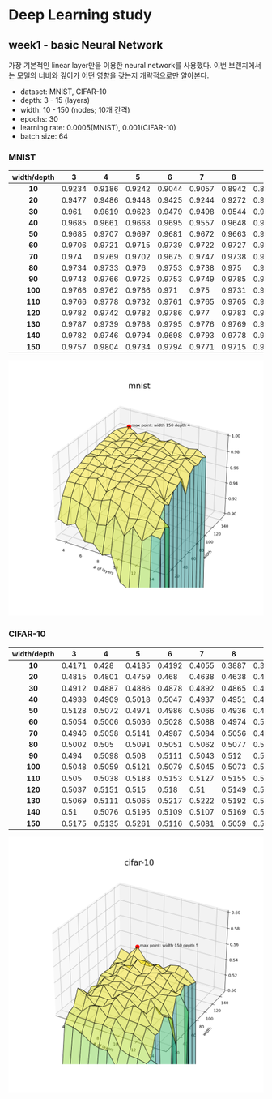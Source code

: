 # Deep Learning study
## week1 - basic Neural Network

 가장 기본적인 linear layer만을 이용한 neural network를 사용했다. 
 이번 브랜치에서는 모델의 너비와 깊이가 어떤 영향을 갖는지 개략적으로만 알아본다.
 * dataset: MNIST, CIFAR-10
 * depth:	3 - 15 (layers)
 * width: 10 - 150 (nodes; 10개 간격)
 * epochs: 30
 * learning rate: 0.0005(MNIST), 0.001(CIFAR-10)
 * batch size: 64
 
 ### MNIST
|width/depth | 3 | 4 | 5 | 6 | 7 | 8 | 9 | 10 | 11 | 12 | 13 | 14 | 15 |
| :-: | - | - | - | - | - | - | - | - | - | - | - | - | - |
|**10** |0.9234|	0.9186|	0.9242|	0.9044|	0.9057|	0.8942|	0.8996|	0.8665|	0.8605|	0.8547|	0.6875|	0.1135|	0.1135|
|**20** |0.9477|	0.9486|	0.9448|	0.9425|	0.9244|	0.9272|	0.9433|	0.9208|	0.9359|	0.9215|	0.9328|	0.9312|	0.1135|
|**30** |0.961	|0.9619	|0.9623	|0.9479	|0.9498	|0.9544	|0.9497	|0.9379	|0.9405	|0.9421|	0.9344|	0.9403|	0.1135|
|**40** |0.9685|	0.9661|	0.9668|	0.9695|	0.9557|	0.9648|	0.9633|	0.9624|	0.9571|	0.95|	0.9444|	0.9355|	0.1135|
|**50** |0.9685|	0.9707|	0.9697|	0.9681|	0.9672|	0.9663|	0.9697|	0.9679|	0.9694|	0.9595|	0.955|	0.1135|	0.1135|
|**60** |0.9706|	0.9721|	0.9715|	0.9739|	0.9722|	0.9727|	0.9693|	0.9667|	0.9651	|0.9578	|0.9495	|0.1135	|0.1135|
|**70** |0.974	|0.9769	|0.9702	|0.9675	|0.9747	|0.9738 |0.9686	|0.9715	|0.9719	|0.9458|	0.9614|	0.1135|	0.1135|
|**80** |0.9734|	0.9733|	0.976	|0.9753	|0.9738	|0.975	|0.9711	|0.9733	|0.9699|	0.9647|	0.964|	0.1135|	0.1135|
|**90** |0.9743|	0.9766|	0.9725|	0.9753|	0.9749|	0.9785|	0.9757|	0.9714|	0.9703	|0.9695	|0.9677	|0.1135	|0.1135|
|**100** |0.9766|	0.9762|	0.9766|	0.971	|0.975	|0.9731	|0.9746	|0.9746	|0.9748	|0.9713|	0.9429|	0.1135|	0.1135|
|**110** |0.9766|	0.9778|	0.9732|	0.9761|	0.9765|	0.9765|	0.9742|	0.9738	|0.974	|0.973	|0.9644	|0.1135	|0.1135|
|**120** |0.9782|	0.9742|	0.9782|	0.9786|	0.977	|0.9783	|0.9775	|0.9745	|0.9711	|0.9767	|0.9698	|0.1135	|0.1135|
|**130** |0.9787|	0.9739|	0.9768|	0.9795|	0.9776|	0.9769|	0.9766|	0.9692|	0.9734	|0.9712|	0.9664	|0.1135|	0.1135|
|**140** |0.9782|	0.9746|	0.9794|	0.9698|	0.9793|	0.9778|	0.98	|0.9793	|0.9678	|0.9715	|0.9714	|0.1135	|0.1135|
|**150** |0.9757|	0.9804|	0.9734|	0.9794|	0.9771|	0.9715|	0.9779|	0.9749|	0.9722	|0.9744	|0.9671|	0.1135|	0.1135|

 ![mnist_result](./data/result/hw1_result_mnist.png)
 
 ### CIFAR-10
 |width/depth | 3 | 4 | 5 | 6 | 7 | 8 | 9 | 10 | 11 | 12 | 13 | 14 | 15 |
| :-: | - | - | - | - | - | - | - | - | - | - | - | - | - |
|**10** |0.4171|	0.428|	0.4185|	0.4192|	0.4055|	0.3887|	0.385|	0.371|	0.348|	0.3645|	0.1|	0.1|	0.1|
|**20** |0.4815|	0.4801|	0.4759|	0.468|	0.4638|	0.4638|	0.4459|	0.4398|	0.4241|	0.4177|	0.1|	0.1|	0.1
|**30** |0.4912|	0.4887|	0.4886|	0.4878|	0.4892|	0.4865|	0.4644|	0.4596|	0.4589|	0.4565|	0.1|	0.1|	0.1
|**40** |0.4938|	0.4909|	0.5018|	0.5047|	0.4937|	0.4951|	0.4813|	0.4825	|0.4761	|0.456	|0.4518|	0.4545|	0.1
|**50** |0.5128|	0.5072|	0.4971|	0.4986|	0.5066|	0.4936|	0.4915|	0.4908|	0.4895|	0.4827|	0.1|	0.1|	0.1
|**60** |0.5054|	0.5006|	0.5036|	0.5028|	0.5088|	0.4974|	0.5055|	0.5029|	0.4868|	0.4814|	0.1|	0.1|	0.1
|**70** |0.4946|	0.5058|	0.5141|	0.4987|	0.5084|	0.5056|	0.4976|	0.4927|	0.507|	0.4961|	0.4979|	0.1|	0.1
|**80** |0.5002|	0.505|	0.5091|	0.5051|	0.5062|	0.5077|	0.5002|	0.5079|	0.4913|	0.4921|	0.4554|	0.1|	0.1
|**90** |0.494|	0.5098|	0.508|	0.5111|	0.5043|	0.512|	0.5099|	0.504|	0.499|	0.4813|	0.1|	0.1|	0.1
|**100** |0.5048|	0.5059|	0.5121|	0.5079|	0.5045|	0.5073|	0.5131|	0.5033|	0.5051	|0.5074|	0.1|	0.1|	0.1
|**110** |0.505|	0.5038|	0.5183|	0.5153|	0.5127|	0.5155|	0.5109|	0.5059|	0.5062|	0.5041|	0.4848|	0.1|	0.1
|**120** |0.5037	|0.5151|	0.515|	0.518|	0.51|	0.5149|	0.5181|	0.5113|	0.4979|	0.5127|	0.1|	0.1|	0.1
|**130** |0.5069|	0.5111|	0.5065|	0.5217|	0.5222|	0.5192|	0.5121|	0.5158|	0.5069|	0.5059|	0.1|	0.1|	0.1
|**140** |0.51|	0.5076|	0.5195|	0.5109|	0.5107	|0.5169|	0.5107|	0.5118	|0.5092|	0.5038|	0.1|	0.1|	0.1
|**150** |0.5175|	0.5135|	0.5261|	0.5116|	0.5081|	0.5059|	0.514|	0.5163|	0.5131|	0.5008|	0.1|	0.1|	0.1
 
 ![cifar-10_result](./data/result/hw1_result_cifar-10.png)
